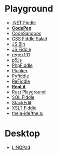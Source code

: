
# Playground

+ [.NET Fiddle](https://dotnetfiddle.net/)
+ **[CodePen](https://codepen.io/)**
+ [CodeSandbox](https://codesandbox.io/)
+ [CSS Fiddle Salad](http://fiddlesalad.com/css/)
+ [JS Bin](http://jsbin.com/?html,js,output)
+ [JS Fiddle](https://jsfiddle.net/)
+ [regex101](https://regex101.com/r/uA0lF7/7)
+ [p5.js](http://alpha.editor.p5js.org/)
+ [PhpFiddle](http://phpfiddle.org/)
+ [Plunker](http://plnkr.co/)
+ [Pyfiddle](https://pyfiddle.io/)
+ [ReFiddle](http://refiddle.com/)
+ **[Repl.it](https://repl.it/repls/AuthenticInfiniteDoom)**
+ [Rust Playground](https://play.rust-lang.org/)
+ [SQL Fiddle](http://sqlfiddle.com/)
+ [StackEdit](https://stackedit.io/app#)
+ [XSLT Fiddle](http://fiddle.frameless.io/)
+ [theia-ide/theia:](https://github.com/theia-ide/theia)

# Desktop

+ [LINQPad](https://www.linqpad.net/)
